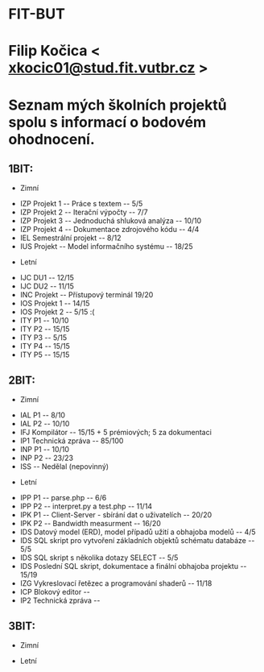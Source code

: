 # FIT-BUT

# Filip Kočica < xkocic01@stud.fit.vutbr.cz >


Seznam mých školních projektů spolu s informací o bodovém ohodnocení.
=====================================================================

1BIT:
-----

* Zimní

 + IZP Projekt 1 -- Práce s textem -- 5/5
 + IZP Projekt 2 -- Iterační výpočty -- 7/7
 + IZP Projekt 3 -- Jednoduchá shluková analýza -- 10/10
 + IZP Projekt 4 -- Dokumentace zdrojového kódu -- 4/4
 + IEL Semestrální projekt -- 8/12
 + IUS Projekt -- Model informačního systému -- 18/25

* Letní

 + IJC DU1 -- 12/15
 + IJC DU2 -- 11/15
 + INC Projekt -- Přístupový terminál 19/20
 + IOS Projekt 1 -- 14/15
 + IOS Projekt 2 -- 5/15 :(
 + ITY P1 -- 10/10
 + ITY P2 -- 15/15
 + ITY P3 -- 5/15
 + ITY P4 -- 15/15
 + ITY P5 -- 15/15
 
2BIT:
-----

* Zimní

 + IAL P1 -- 8/10
 + IAL P2 -- 10/10
 + IFJ Kompilátor -- 15/15 + 5 prémiových; 5 za dokumentaci
 + IP1 Technická zpráva -- 85/100
 + INP P1 -- 10/10
 + INP P2 -- 23/23
 + ISS -- Nedělal (nepovinný)

* Letní

 + IPP P1 -- parse.php -- 6/6
 + IPP P2 -- interpret.py a test.php -- 11/14
 + IPK P1 -- Client-Server - sbírání dat o uživatelích -- 20/20
 + IPK P2 -- Bandwidth measurment -- 16/20
 + IDS Datový model (ERD), model případů užití a obhajoba modelů -- 4/5
 + IDS SQL skript pro vytvoření základních objektů schématu databáze -- 5/5
 + IDS SQL skript s několika dotazy SELECT -- 5/5
 + IDS Poslední SQL skript, dokumentace a finální obhajoba projektu -- 15/19
 + IZG Vykreslovací řetězec a programování shaderů -- 11/18
 + ICP Blokový editor --
 + IP2 Technická zpráva --

3BIT:
-----

* Zimní

* Letní